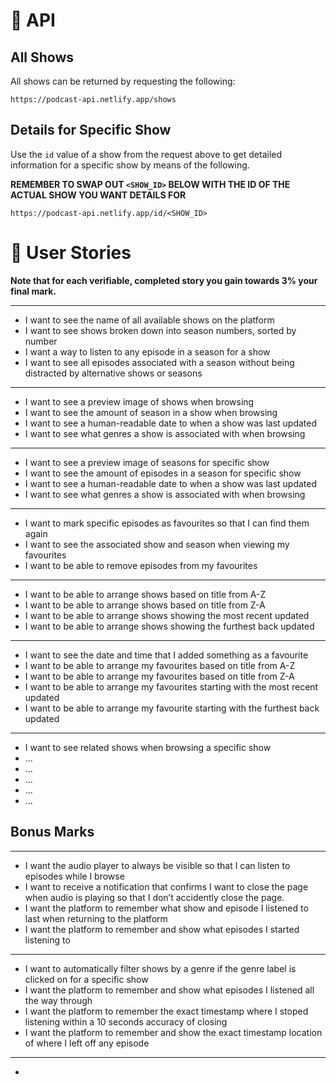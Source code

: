 # 📡 API

## All Shows

All shows can be returned by requesting the following:

```
https://podcast-api.netlify.app/shows
```

## Details for Specific Show

Use the `id` value of a show from the request above to get detailed information for a specific show by means of the following.

**REMEMBER TO SWAP OUT `<SHOW_ID>` BELOW WITH THE ID OF THE ACTUAL SHOW YOU WANT DETAILS FOR**

```
https://podcast-api.netlify.app/id/<SHOW_ID>
```

# 🧑 User Stories

**Note that for each verifiable, completed story you gain towards 3% your final mark.**

---

- I want to see the name of all available shows on the platform
- I want to see shows broken down into season numbers, sorted by number
- I want a way to listen to any episode in a season for a show
- I want to see all episodes associated with a season without being distracted by alternative shows or seasons

---

- I want to see a preview image of shows when browsing
- I want to see the amount of season in a show when browsing
- I want to see a human-readable date to when a show was last updated
- I want to see what genres a show is associated with when browsing

---

- I want to see a preview image of seasons for specific show
- I want to see the amount of episodes in a season for specific show
- I want to see a human-readable date to when a show was last updated
- I want to see what genres a show is associated with when browsing

---

- I want to mark specific episodes as favourites so that I can find them again
- I want to see the associated show and season when viewing my favourites
- I want to be able to remove episodes from my favourites

---

- I want to be able to arrange shows based on title from A-Z
- I want to be able to arrange shows based on title from Z-A
- I want to be able to arrange shows showing the most recent updated
- I want to be able to arrange shows showing the furthest back updated

---

- I want to see the date and time that I added something as a favourite
- I want to be able to arrange my favourites based on title from A-Z
- I want to be able to arrange my favourites based on title from Z-A
- I want to be able to  arrange my favourites starting with the most recent updated
- I want to be able to arrange my favourite starting with the furthest back updated

---

- I want to see related shows when browsing a specific show
- ...
- ...
- ...
- ...
- ...


## Bonus Marks
---

- I want the audio player to always be visible so that I can listen to episodes while I browse
- I want to receive a notification that confirms I want to close the page when audio is playing so that I don’t accidently close the page.
- I want the platform to remember what show and episode I listened to last when returning to the platform
- I want the platform to remember and show what episodes I started listening to

---

- I want to automatically filter shows by a genre if the genre label is clicked on for a specific show
- I want the platform to remember and show what episodes I listened all the way through
- I want the platform to remember the exact timestamp where I stoped listening within a 10 seconds accuracy of closing
- I want the platform to remember and show the exact timestamp location of where I left off any episode

---

-
